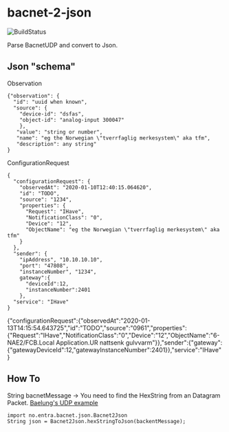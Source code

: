 # bacnet-2-json
![BuildStatus](https://travis-ci.com/entraeiendom/bacnet-2-json.svg?branch=master)

Parse BacnetUDP and convert to Json. 

## Json "schema"

Observation
```
{"observation": {
  "id": "uuid when known",
  "source": {
    "device-id": "dsfas",
    "object-id": "analog-input 300047"
    },
   "value": "string or number",
   "name": "eg the Norwegian \"tverrfaglig merkesystem\" aka tfm",
   "description": any string"
}
```

ConfigurationRequest
```
{
  "configurationRequest": {
    "observedAt": "2020-01-10T12:40:15.064620",
    "id": "TODO",
    "source": "1234",
    "properties": {
      "Request": "IHave",
      "NotificationClass": "0",
      "Device": "12",
      "ObjectName": "eg the Norwegian \"tverrfaglig merkesystem\" aka tfm"
    }
  },
  "sender": {
    "ipAddress", "10.10.10.10",
    "port": "47808",
    "instanceNumber", "1234",
    gateway":{
      "deviceId":12,
      "instanceNumber":2401
    },
  "service": "IHave"
}
```
{"configurationRequest":{"observedAt":"2020-01-13T14:15:54.643725","id":"TODO","source":"0961","properties":{"Request":"IHave","NotificationClass":"0","Device":"12","ObjectName":"6-NAE2/FCB.Local Application.UR nattsenk gulvvarm"}},"sender":{"gateway":{"gatewayDeviceId":12,"gatewayInstanceNumber":2401}},"service":"IHave"}
## How To

String bacnetMessage -> You need to find the HexString from an Datagram Packet. [Baelung's UDP example](https://www.baeldung.com/udp-in-java)

```
import no.entra.bacnet.json.Bacnet2Json
String json = Bacnet2Json.hexStringToJson(backentMessage);
```

